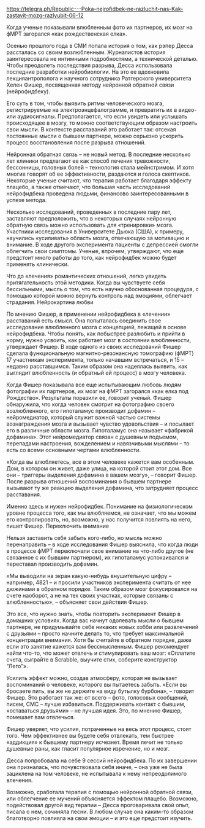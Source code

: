 https://telegra.ph/Republic---Poka-nejrofidbek-ne-razluchit-nas-Kak-zastavit-mozg-razlyubit-06-12

Когда ученые показывали влюбленным фото их партнеров, их мозг на фМРТ загорался «как рождественская елка».

Осенью прошлого года в СМИ попала история о том, как рэпер Десса рассталась со своим возлюбленным. Журналистов история заинтересовала не интимными подробностями, а технической деталью. Чтобы преодолеть последствия разрыва, Десса использовала последние разработки нейробиологии. На это ее вдохновила лекцияантрополога и научного сотрудника Ратгерского университета Хелен Фишер, посвященная методу нейронной обратной связи (нейрофидбеку).

Его суть в том, чтобы выявить ритмы человеческого мозга, регистрируемые на электроэнцефалограмме, и превратить их в видео- или аудиосигналы. Предполагается, что если увидеть или услышать происходящее в мозгу, то можно соответствующим образом настроить свои мысли. В контексте расставаний это работает так: отсекая постоянные мысли о бывшем партнере, можно серьезно ускорить процесс восстановления после разрыва отношений.

Нейронная обратная связь – не ⁠новый метод. В последние несколько ⁠лет клиники предлагают ее как способ лечения тревожности, бессонницы, ⁠головных болей – технология стала мейнстримом. ⁠И хотя многие ⁠говорят об ее эффективности, раздаются и голоса скептиков. Некоторые ⁠ученые считают, что терапия работает благодаря эффекту плацебо, а также отмечают, ⁠что большая часть исследований нейрофидбека проведена людьми, финансово заинтересованными в успехе метода.

Несколько исследований, проведенных в последние пару лет, заставляют предположить, что в некоторых случаях нейронную обратную связь можно использовать для «тренировки» мозга. Участники исследования в Университете Дьюка (США), к примеру, научились «усиливать» область мозга, отвечающую за мотивацию и внимание. В ходе другого эксперимента пациенты с депрессией смогли облегчить свои симптомы. Ученые, впрочем, утверждают, что еще предстоит много работы до того, как нейрофидбек можно будет применять клинически.

Что до «лечения» романтических отношений, легко увидеть притягательность этой методики. Когда вы чувствуете себя бессильными, мысль о том, что есть научно обоснованная процедура, с помощью которой можно вернуть контроль над эмоциями, облегчает страдания.
Нейрокартина любви

По мнению Фишер, в применении нейрофидбека в «лечении» расставаний есть смысл. Она попыталась соединить свое исследование влюбленного мозга с концепцией, лежащей в основе нейрофидбека. Чтобы понять, как побыстрее разлюбить и прийти в норму, нужно усвоить, как работает мозг в состоянии влюбленности, утверждает Фишер. В ходе одного из своих исследований Фишер сделала функциональную магнитно-резонансную томографию (фМРТ) 17 участникам эксперимента, только начавшим встречаться, и 15 – недавно расставшимся. Таким образом она надеялась выявить, как выглядит влюбленность (и обратный ей процесс) в мозгу человека.

Когда Фишер показывала все еще испытывающим любовь людям фотографии их партнеров, их мозг на фМРТ загорался «как елка под Рождество». Результаты поразили ее, говорит ученый. Фишер обнаружила, что когда человек смотрит на фотографию своего возлюбленного, его гипоталамус производит дофамин – нейромедиатор, который служит важной частью системы вознаграждения мозга и вызывает чувство удовольствия – и посылает его в различные области мозга. Гипоталамус она называет «фабрикой дофамина». Этот нейромедиатор связан с душевным подъемом, перепадами настроения, вожделением и навязчивыми мыслями – то есть со всеми основными чертами влюбленности.

«Когда вы влюбляетесь, все в этом человеке кажется вам особенным. Дом, в котором он живет, даже улица, на которой стоит этот дом. Все они – триггеры выделения дофамина в вашем мозгу», – говорит Фишер. После разрыва отношений воспоминания о бывшем партнере вызывают ту же реакцию выделения дофамина, что затрудняет процесс расставания.

Именно здесь и нужен нейрофидбек. Понимание на физиологическом уровне процесса того, как мы влюбляемся, не означает, что мы можем его контролировать, но, возможно, у нас получится повлиять на него, пишет Фишер.
Переключить внимание

Нельзя заставить себя забыть кого-либо, но мысль можно перенаправить – в ходе исследования Фишер выяснила, что когда люди в процессе фМРТ переключали свое внимание на что-либо другое (не связанное с их бывшим партнером), их гипоталамус успокаивался и переставал производить дофамин.

«Мы выводили на экран какую-нибудь внушительную цифру – например, 4821 – и просили участников эксперимента считать от нее дюжинами в обратном порядке. Таким образом мозг фокусировался на счете наоборот, а не на тех своих участках, которые связаны с влюбленностью», – объясняет свои действия Фишер.

Это все, что нужно знать, чтобы повторить эксперимент Фишер в домашних условиях. Когда вас начнут одолевать мысли о бывшем партнере, не придумывайте себе никаких новых хобби или развлечений с друзьями – просто начните делать то, что требует максимальной концентрации внимания. Хотя бы считайте в обратном порядке, даже если это занятие кажется вам бессмысленным. Фишер рекомендует найти что-то, что может отвлечь и стимулировать ваш мозг: «Оплатите счета, сыграйте в Scrabble, выучите стих, соберите конструктор “Лего”».

Усилить эффект можно, создав атмосферу, которая не вызывает воспоминаний о человеке, которого вы пытаетесь забыть. «Если вы бросаете пить, вы же не держите на виду бутылку бурбона», – говорит Фишер. Это работает так же: от всего – фото, голосовых сообщений, писем, СМС – лучше избавиться. Поддерживать контакт с бывшим, «оставаться друзьями» – не лучшая идея. Это, по мнению Фишер, помешает вам отвлечься.

Фишер уверяет, что усилия, потраченные на весь этот процесс, стоят того. Чем эффективнее вы будете себя отвлекать, тем быстрее «аддикция» к бывшему партнеру исчезнет. Время лечит не только душевные раны, как гласит популярное изречение, но и мозг.

Десса попробовала на себе 9 сессий нейрофидбека. По их завершении она призналась, что почувствовала себя иначе, – она уже не была зациклена на том человеке, не испытывала к нему непреодолимого влечения.

Возможно, сработала терапия с помощью нейронной обратной связи, или облегчение ее мучений объясняется эффектом плацебо. Возможно, подействовал другой вид терапии – Десса проговаривала свой опыт, писала о нем, сочиняла песни. В любом случае она каким-то образом благотворно повлияла на свои эмоции – и это еще предстоит изучить.
